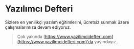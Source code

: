 # Yazılımcı Defteri
Sizlere en yenilikçi yazılım eğitimlerini, ücretsiz sunmak üzere çalışmalarımıza devam ediyoruz.

> Çok yakında [https://www.yazilimcidefteri.com](https://www.yazilimcidefteri.com)'da yayındayız...